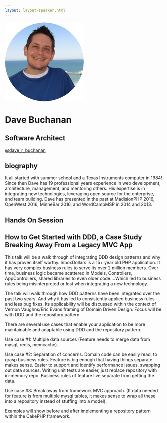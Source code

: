 ```yaml
---
layout: layout-speaker.html
---
```


<div class="container section featured-speaker">
  <div class="row">
    <div class="col-xs-12 col-sm-2 img-container">
      <img class="speaker-page-img" src="../img/speakers/Dave-Buchanan-ON.png">
    </div>
    <div class="col-xs-12 col-sm-10 copy-container">
        <h1 class="speaker-header">Dave Buchanan</h1>
        <h2 class="speaker-subtitle">Software Architect</h2>
        <p class="copy"><a class="speaker-handle" href="https://twitter.com/dave_r_buchanan" target="_blank">@dave_r_buchanan</a></p>
        <h2 class="speaker-subheader"><strong>biography</strong></h2>
        <p class="copy">It all started with summer school and a Texas Instruments computer in 1984! Since then Dave has 19 professional years experience in web development, architecture, management, and mentoring others. His expertise is in integrating new technologies, leveraging open source for the enterprise, and team building. Dave has presented in the past at MadisionPHP 2016, OpenWest 2016, MinneBar 2016, and WordCampMSP in 2014 and 2013.</p>
        <h2 class="speaker-subheader">Hands On Session</h2>
        <h2 class="speaker-subheader">How to Get Started with DDD, a Case Study Breaking Away From a Legacy MVC App</h2>
        <p class="copy">This talk will be a walk through of integrating DDD design patterns and why it has proven itself worthy. InboxDollars is a 15+ year old PHP application. It has very complex business rules to serve its over 2 million members. Over time, business logic became scattered in Models, Controllers, AppControllers, shared libraries to even older code....Which led to business rules being misinterpreted or lost when integrating a new technology.</p>
        <p class="copy">The talk will walk through how DDD patterns have been integrated over the past two years. And why it has led to consistently applied business rules and less bug fixes. Its applicability will be discussed within the context of Vernon Vaughns/Eric Evans framing of Domain Driven Design. Focus will be with DDD and the repository pattern.</p>
        <p class="copy">There are several use cases that enable your application to be more maintainable and adaptable using DDD and the repository pattern.</p>
        <p class="copy">Use case #1:  Multiple data sources (Feature needs to merge data from mysql, redis, memcache).</p>
        <p class="copy">Use case #2:  Separation of concerns. Domain code can be easily read, to grasp business rules. Feature is big enough that having things separate makes sense. Easier to support and identify performance issues, swapping out data sources. Writing unit tests are easier, just replace repository with in-memory repo. Business rules of feature live separate from getting the data.</p>
        <p class="copy">Use case #3:  Break away from framework MVC approach. (If data needed for feature is from multiple mysql tables, it makes sense to wrap all these into a repository instead of stuffing into a model).</p>
        <p class="copy">Examples will show before and after implementing a repository pattern within the CakePHP framework.</p>
        <!--<a class="btn" href="https://ti.to/explore-ddd-conference/2017">Buy Tickets</a>-->
    </div>
  </div>
</div>